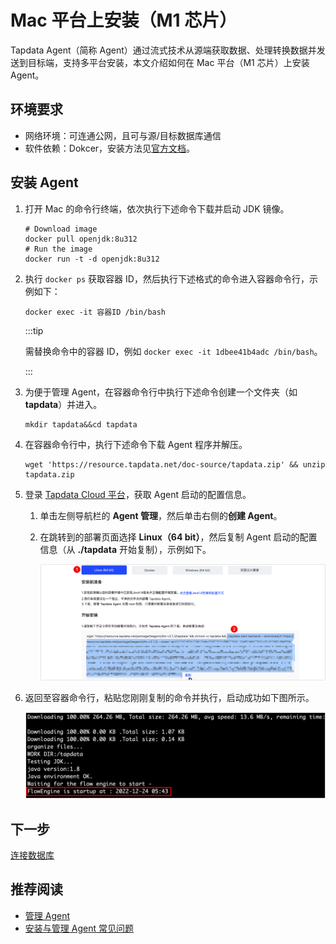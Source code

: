 # Mac 平台上安装（M1 芯片）

Tapdata Agent（简称 Agent）通过流式技术从源端获取数据、处理转换数据并发送到目标端，支持多平台安装，本文介绍如何在 Mac 平台（M1 芯片）上安装 Agent。

## 环境要求

- 网络环境：可连通公网，且可与源/目标数据库通信
- 软件依赖：Dokcer，安装方法见[官方文档](https://docs.docker.com/desktop/install/mac-install/)。

## 安装 Agent

1. 打开 Mac 的命令行终端，依次执行下述命令下载并启动 JDK 镜像。

   ```shell
   # Download image
   docker pull openjdk:8u312 
   # Run the image
   docker run -t -d openjdk:8u312
   ```

2. 执行 `docker ps` 获取容器 ID，然后执行下述格式的命令进入容器命令行，示例如下：

   ```shell
   docker exec -it 容器ID /bin/bash
   ```

   :::tip

   需替换命令中的容器 ID，例如 `docker exec -it 1dbee41b4adc /bin/bash`。

   :::

3. 为便于管理 Agent，在容器命令行中执行下述命令创建一个文件夹（如 **tapdata**）并进入。

   ```shell
   mkdir tapdata&&cd tapdata
   ```

4. 在容器命令行中，执行下述命令下载 Agent 程序并解压。

   ```shell
   wget 'https://resource.tapdata.net/doc-source/tapdata.zip' && unzip tapdata.zip
   ```
   
5. 登录 [Tapdata Cloud 平台](https://cloud.tapdata.net/console/v3/)，获取 Agent 启动的配置信息。

   1. 单击左侧导航栏的 **Agent 管理**，然后单击右侧的**创建 Agent**。

   2. 在跳转到的部署页面选择 **Linux（64 bit）**，然后复制 Agent 启动的配置信息（从 **./tapdata** 开始复制），示例如下。

      ![复制安装命令](../../images/agent_on_macm1_cn.png)

6. 返回至容器命令行，粘贴您刚刚复制的命令并执行，启动成功如下图所示。

   ![](../../images/agent_started_on_macm1.png)

   



## 下一步

[连接数据库](../connect-database.md)

## 推荐阅读

* [管理 Agent](../../user-guide/manage-agent.md)
* [安装与管理 Agent 常见问题](../../faq/agent-installation.md)


